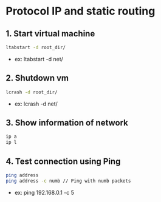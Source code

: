 # Protocol IP and static routing

## 1. Start virtual machine
```bash
ltabstart -d root_dir/
```
- ex: ltabstart -d net/

## 2. Shutdown vm
```bash
lcrash -d root_dir/
```
- ex: lcrash -d net/

## 3. Show information of network
```bash
ip a
ip l
```

## 4. Test connection using Ping
```bash
ping address
ping address -c numb // Ping with numb packets
```
- ex: ping 192.168.0.1 -c 5
